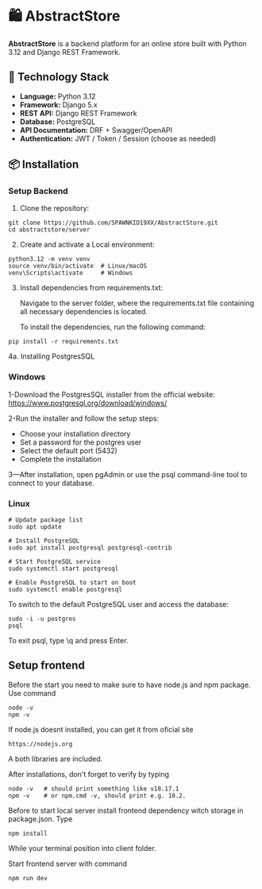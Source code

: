 # 🛍️ AbstractStore

**AbstractStore** is a backend platform for an online store built with Python 3.12 and Django REST Framework.

## 🚀 Technology Stack

- **Language:** Python 3.12  
- **Framework:** Django 5.x  
- **REST API:** Django REST Framework  
- **Database:** PostgreSQL  
- **API Documentation:** DRF + Swagger/OpenAPI  
- **Authentication:** JWT / Token / Session (choose as needed)

## 📦 Installation
### Setup Backend

1. Clone the repository:

```aiignore
git clone https://github.com/SPAWNKID19XX/AbstractStore.git
cd abstractstore/server
```

2. Create and activate a Local environment:

```aiignore
python3.12 -m venv venv
source venv/bin/activate  # Linux/macOS
venv\Scripts\activate     # Windows
```

3. Install dependencies from requirements.txt:

    Navigate to the server folder, where the requirements.txt file containing all necessary dependencies is located.

    To install the dependencies, run the following command:
```aiignore
pip install -r requirements.txt
```
4a. Installing PostgresSQL
   
### Windows

1-Download the PostgresSQL installer from the official website:
https://www.postgresql.org/download/windows/

2-Run the installer and follow the setup steps:

- Choose your installation directory
- Set a password for the postgres user
- Select the default port (5432)
- Complete the installation

3—After installation, open pgAdmin or use the psql command-line tool to connect to your database.


### Linux
    # Update package list
    sudo apt update
    
    # Install PostgreSQL
    sudo apt install postgresql postgresql-contrib
    
    # Start PostgreSQL service
    sudo systemctl start postgresql
    
    # Enable PostgreSQL to start on boot
    sudo systemctl enable postgresql

To switch to the default PostgreSQL user and access the database:

    sudo -i -u postgres
    psql

To exit psql, type \q and press Enter.

## Setup frontend
Before the start you need to make sure to have node.js and npm package.
 Use command 
 
    node -v
    npm -v
    
If node.js doesnt installed, you can get it from oficial site

    https://nodejs.org
    
 A both libraries are included. 
 
 After installations, don't forget to verify by typing 
    
    node -v   # should print something like v18.17.1
    npm -v    # or npm.cmd -v, should print e.g. 10.2.

Before to start local server install frontend dependency witch storage in package.json. Type

    npm install

 While your terminal position into client folder.

 Start frontend server with command 

    npm run dev
    